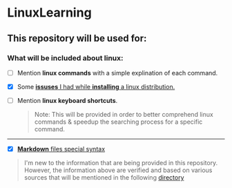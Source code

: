 # LinuxLearning

## This repository will be used for:

### What will be included about linux:

- [ ] Mention **linux commands** with a simple explination of each command.

- [x] Some [**issuses** I had while **installing** a linux distribution.](https://github.com/unkatoi/LinuxLearning/blob/LinuxFolder/Linux/InstallationIssues.md)

- [ ] Mention **linux keyboard shortcuts**.

    > Note: This will be provided in order to better comprehend linux commands & speedup the searching process for a specific command. 

---

- [x] [**Markdown** files special syntax](https://github.com/unkatoi/LinuxLearning/blob/main/Markdown.md)

> I'm new to the information that are being provided in this repository. However, the information above are verified and based on various sources that will be mentioned in the following [directory](https://github.com/unkatoi/LinuxLearning/tree/main/Sources)


